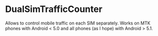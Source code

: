 # DualSimTrafficCounter

Allows to control mobile traffic on each SIM separately.
Works on MTK phones with Android < 5.0 and all phones (as I hope) with Android > 5.1.
